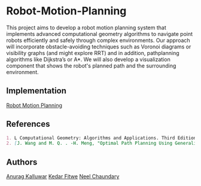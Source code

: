 # Robot-Motion-Planning
This project aims to develop a robot motion planning system that implements advanced computational geometry algorithms to navigate point robots efficiently and safely through complex environments. 
Our approach will incorporate obstacle-avoiding
techniques such as Voronoi diagrams or visibility graphs (and might explore RRT) and in addition, pathplanning algorithms like Dijkstra’s or A*. We will also develop a visualization component that shows the
robot's planned path and the surrounding environment.

## Implementation
[Robot Motion Planning](https://cs.rit.edu/~ak6491/csci716/index.html)

## References
```markdown
1. L Computational Geometry: Algorithms and Applications. Third Edition. By Mark de Berg, Otfried Cheong, Marc van Kreveld, Mark Overmars. – Chapter 13
2. [J. Wang and M. Q. . -H. Meng, "Optimal Path Planning Using Generalized Voronoi Graph and Multiple Potential Functions," in IEEE Transactions on Industrial Electronics, vol. 67, no. 12, pp. 10621-10630, Dec. 2020, doi: 10.1109/TIE.2019.2962425.](https://ieeexplore.ieee.org/document/8948325)
````

## Authors
[Anurag Kalluwar](https://github.com/KD6763)
[Kedar Fitwe](https://github.com/GodKira1997)
[Neel Chaundary](https://github.com/neelchaudhary)
